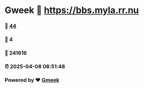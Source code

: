 # Gweek :link: https://bbs.myla.rr.nu 
### :page_facing_up: [44](https://bbs.myla.rr.nu/tag.html) 
### :speech_balloon: 4 
### :hibiscus: 241616 
### :alarm_clock: 2025-04-08 08:51:48 
### Powered by :heart: [Gmeek](https://github.com/Meekdai/Gmeek)
